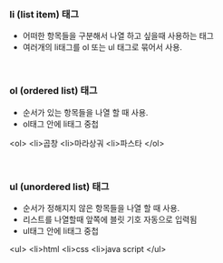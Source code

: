 ### li (list item) 태그
- 어떠한 항목들을 구분해서 나열 하고 싶을때 사용하는 태그
- 여러개의 li태그를 ol 또는 ul 태그로 묶어서 사용.

<br/>

### ol (ordered list) 태그
- 순서가 있는 항목들을 나열 할 때 사용.
- ol태그 안에 li태그 중첩

\<ol>
  \<li>곱창</li>
  \<li>마라상궈</li>
  \<li>파스타</li>
\</ol>

<br/>

### ul (unordered list) 태그
- 순서가 정해지지 않은 항목들을 나열 할 때 사용.
- 리스트를 나열할때 앞쪽에 블릿 기호 자동으로 입력됨
- ul태그 안에 li태그 중첩

\<ul>
  \<li>html</li>
  \<li>css</li>
  \<li>java script</li>
\</ul>
